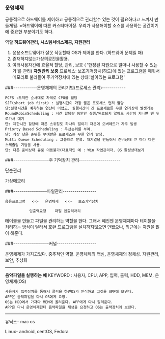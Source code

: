 ### 운영체제

공통적으로 하드웨어를 제어하고 공통적으로 관리할수 있는 것이 필요하다고 느껴서 만들게됨.
=하드웨어에 따른 커스터마이징.
우리가 사용해야할 소스를 사용하는 공간이기에 중요한 부분이기도 하다.

역할
**하드웨어관리, 시스템서비스제공, 자원관리**

1. 응용소프트웨어가 잘못 작동할때 OS가 제어를 한다. (하드웨어 문제일 때)
2. 존재하지않는가상의공간을활용.
3. 여러사용자간에 효율적 할당, 관리, 보호 ( '한정된 자원으로 얼마나 사용할 수 있는가'를 관리) 
 **자원관리 보충**
프로세스: 보조기억장치(하드)에 있는 프로그램을 깨워서 메모리로 불러들여 주기억장치에 있는 상태.'살아있는 프로그램'

###------------운영체제의 관리기법(프로세스 관리)------------
```
FCFS :도착한 순서대로 차례로 CPU를 할당
SJF(short job first) : 실행시간이 가장 짧은 프로세스 먼저 할당
단:실행시간을 예측하는 연산이 어렵고, 실행시간이 긴 프로세르를 무한 연기상태 발생가능
RoundRobinScheduling : 시간 할당량 동안만 실행/완료되지 않아도 시간이 지나면 맨 뒤로가서 대기
단: 제한시간 할당에 따른 스위칭도 하나의 일이기 때문에 오버헤드가 자주 발생
Priorty Based Scheduling : 우선순위를 부여.
단: 가장 낮은 순위를 부여받은 프로세스는 무한 연기 발생.
Multi Queue Scheduling : 그룹으로 분류. 대기열을 만들어서 준비상태 큐 마다 다른 스케줄링 기법을 사용.
단: 다른 준비상태 큐로 이동불가(대표적인 예 : Win 작업관리자, OS 활성상태보기
```
###------------------주 기억장치 관리---------------------

단순관리

가상메모리

###-----------------파일관리-----------------

    응용프로그램   <->   운영체제   <->   보조기억장치

               입출력요청    파일 입출력처리

테이블을 만들고 파일을 관리하는 역할을 한다.
그래서 예전엔 운영체제마다 테이블을 처리하는 방식이 달라서 호환 프로그램을 설치하지않으면 안됐으나, 최근에는 지원을 많이 해준다.

###------------------커널--------------------

운영체제가 가지고있다.
중추적인 역할. 운영체제의 핵심, 운영체제의 정체성. 자원관리, 보안, 추상화

-----------------------------------------------------------------------------

**음악파일을 실행하는 예**
KEYWORD : 사용자, CPU, APP, 입력, 출력, HDD, MEM, 운영체제(OS)

```
사용자가 입력장치를 통해서 클릭을 하면OS가 인식하고 그것을 APP에 보낸다. 
APP은 음악파일을 다시 OS에게 요청.
OS는 HDD에서 가져다 MEM에 올려준다. APP에게 다시 알려준다.
APP은 다시 운영체제한테 음악파일을 재생을 요청하고 OS는 출력장치에 보낸다.
```
------------------------------------------------------------------------------

유닉스- mac os

Linux- android, centOS, Fedora
